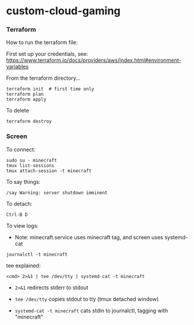 # custom-cloud-gaming

### Terraform

How to run the terraform file:

First set up your credentials, see: https://www.terraform.io/docs/providers/aws/index.html#environment-variables

From the terraform directory...

~~~
terraform init  # first time only
terraform plan
terraform apply
~~~

To delete

~~~
terraform destroy
~~~


### Screen

To connect:

~~~
sudo su - minecraft
tmux list-sessions
tmux attach-session -t minecraft
~~~

To say things:

~~~
/say Warning: server shutdown imminent
~~~

To detach:

~~~
Ctrl-B D
~~~

To view logs:

* Note: minecraft.service uses minecraft tag, and screen uses systemd-cat

~~~
journalctl -t minecraft
~~~


tee explained:

~~~
<cmd> 2>&1 | tee /dev/tty | systemd-cat -t minecraft
~~~

* ```2>&1``` redirects stderr to stdout

* ```tee /dev/tty``` copies stdout to tty (tmux detached window)

* ```systemd-cat -t minecraft``` cats stdin to journalctl, tagging with "minecraft"
